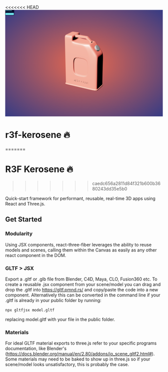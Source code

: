 <<<<<<< HEAD
![r3f-kerosene](r3f-kerosene-cover.png)

# r3f-kerosene :fire:
=======
# R3F Kerosene :fire:
>>>>>>> caedc656a2811d84f321b600b3680243dd35e5b0

Quick-start framework for performant, reusable, real-time 3D apps using React and Three.js.

## Get Started

### Modularity

Using JSX components, react-three-fiber leverages the ability to reuse models and scenes, calling them within the Canvas as easily as any other react component in the DOM.

### GLTF > JSX

Export a .gltf or .glb file from Blender, C4D, Maya, CLO, Fusion360 etc. To create a reusable .jsx component from your scene/model you can drag and drop the .gltf into https://gltf.pmnd.rs/ and copy/paste the code into a new component. Alternatively this can be converted in the command line if your .gltf is already in your public folder by running:
```
npx gltfjsx model.gltf
```
replacing model.gltf with your file in the public folder.

### Materials

For ideal GLTF material exports to three.js refer to your specific programs documentation, like Blender's (https://docs.blender.org/manual/en/2.80/addons/io_scene_gltf2.html#). Some materials may need to be baked to show up in three.js so if your scene/model looks unsatisfactory, this is probably the case.

